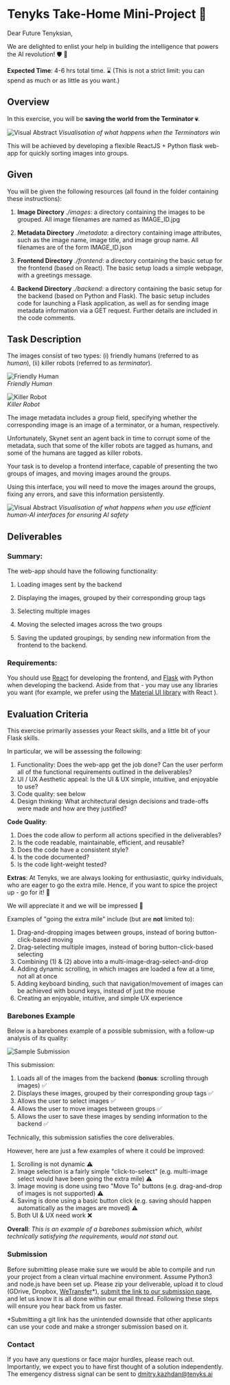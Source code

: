 # Tenyks Take-Home Mini-Project 🦾

Dear Future Tenyksian, 

We are delighted to enlist your help in building the intelligence that powers the AI revolution! 🛡 🎉 

**Expected Time**: 4-6 hrs total time. ⌛ (This is not a strict limit: you can spend as much or as little as you want.)

## Overview
In this exercise, you will be **saving the world from the Terminator 💀**. 


![Visual Abstract](apocalypse.jpg)
*Visualisation of what happens when the Terminators win*

This will be achieved by developing a flexible ReactJS + Python flask web-app for quickly sorting images into groups.



## Given

You will be given the following resources (all found in the folder containing these instructions):

1) **Image Directory** *./images*: a directory containing the images to be grouped. All image filenames are named as IMAGE_ID.jpg

2) **Metadata Directory** *./metadata*: a directory containing image attributes, such as the image name, image title, and image group name. All filenames are of the form IMAGE_ID.json

3) **Frontend Directory** *./frontend*: a directory containing the basic setup for the frontend (based on React). The basic setup loads a simple webpage, with a greetings message.

4) **Backend Directory** *./backend*: a directory containing the basic setup for the backend (based on Python and Flask). The basic setup includes code for launching a Flask application, as well as for sending image metadata information via a GET request. Further details are included in the code comments.



## Task Description

The images consist of two types: (i) friendly humans (referred to as *human*), 
(ii) killer robots (referred to as *terminator*).

![Friendly Human](human_example.jpg)  
*Friendly Human*


![Killer Robot](robot_example.jpg)  
*Killer Robot*


The image metadata includes a *group* field, specifying whether the corresponding image is an image of a terminator, or a human, respectively.

Unfortunately, Skynet sent an agent back in time to corrupt some of the metadata, such that some of the killer robots are tagged as humans, and some of the humans are tagged as killer robots.

Your task is to develop a frontend interface, capable of presenting the two groups of images, and moving images around the groups.

Using this interface, you will need to move the images around the groups, fixing any errors, and save this information persistently.

![Visual Abstract](utopia.jpg)
*Visualisation of what happens when you use efficient human-AI interfaces for ensuring AI safety*


## Deliverables

### Summary:
The web-app should have the following functionality: 

1) Loading images sent by the backend

2) Displaying the images, grouped by their corresponding group tags

3) Selecting multiple images
   
4) Moving the selected images across the two groups

5) Saving the updated groupings, by sending new information from the frontend to the backend.


### Requirements:
You should use [React](https://reactjs.org/) for developing the frontend, and [Flask](https://flask.palletsprojects.com/en/2.0.x/) with Python when developing the backend.
Aside from that - you may use any libraries you want (for example, we prefer using the [Material UI library](https://mui.com/) with React ).


## Evaluation Criteria 

This exercise primarily assesses your React skills, and a little bit of your Flask skills.

In particular, we will be assessing the following:

1. Functionality: Does the web-app get the job done? Can the user perform all of the functional requirements outlined in the deliverables?
2. UI / UX Aesthetic appeal: Is the UI & UX simple, intuitive, and enjoyable to use?
3. Code quality: see below
4. Design thinking: What architectural design decisions and trade-offs were made and how are they justified?

**Code Quality**:
1) Does the code allow to perform all actions specified in the deliverables?
2) Is the code readable, maintainable, efficient, and reusable? 
3) Does the code have a consistent style?
3) Is the code documented?
4) Is the code light-weight tested?


**Extras**:
At Tenyks, we are always looking for enthusiastic, quirky individuals, who are eager to go the extra mile. 
Hence, if you want to spice the project up - go for it! 🤘 

We will appreciate it and we will be impressed 🤩

Examples of "going the extra mile" include (but are **not** limited to):

1. Drag-and-dropping images between groups, instead of boring button-click-based moving
2. Drag-selecting multiple images, instead of boring button-click-based selecting
3. Combining (1) & (2) above into a multi-image-drag-select-and-drop
4. Adding dynamic scrolling, in which images are loaded a few at a time, not all at once
5. Adding keyboard binding, such that navigation/movement of images can be achieved with bound keys, instead of just the mouse
6. Creating an enjoyable, intuitive, and simple UX experience

### Barebones Example

Below is a barebones example of a possible submission, with a follow-up analysis of its quality:

![Sample Submission](sample_vid.gif)

This submission:
1) Loads all of the images from the backend (**bonus**: scrolling through images) ✅
2) Displays these images, grouped by their corresponding group tags ✅
3) Allows the user to select images ✅
4) Allows the user to move images between groups ✅
5) Allows the user to save these images by sending information to the backend ✅ 

Technically, this submission satisfies the core deliverables.

However, here are just a few examples of where it could be improved: 
1) Scrolling is not dynamic ⚠️ 
2) Image selection is a fairly simple "click-to-select" (e.g. multi-image select would have been going the extra mile) ⚠️
3) Image moving is done using two "Move To" buttons (e.g. drag-and-drop of images is not supported) ⚠️
4) Saving is done using a basic button click (e.g. saving should happen automatically as the images are moved) ⚠️
5) Both UI & UX need work ❌


**Overall**: *This is an example of a barebones submission which, whilst technically satisfying the requirements, would not stand out.*

[comment]: <> (### FAQ)

### Submission

Before submitting please make sure we would be able to compile and run your project from a clean virtual machine environment. Assume Python3 and node.js have been set up. 
Please zip your deliverable, upload it to cloud (GDrive, Dropbox, [WeTransfer](https://wetransfer.com/etc)*), [submit the link to our submission page](https://share.hsforms.com/1F4NOiNqbQRGxer3lFbdP8Ac3evy), and let us know it is all done within our email thread. Following these steps will ensure you hear back from us faster.  

*Submitting a git link has the unintended downside that other applicants can use your code and make a stronger submission based on it. 

### Contact

If you have any questions or face major hurdles, please reach out. Importantly, we expect you to have first thought of a solution independently.
The emergency distress signal can be sent to dmitry.kazhdan@tenyks.ai  
